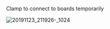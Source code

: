 Clamp to connect to boards temporarily

![20191123_211926-_1024](https://github.com/user-attachments/assets/6cd7c280-fdad-4281-a2b7-ffb90e5fe971)
